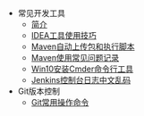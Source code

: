 * 常见开发工具
  * [简介](markdown/General/Tools/_readme.md)
  * [IDEA工具使用技巧](markdown/General/Tools/IDEA工具使用技巧.md)
  * [Maven自动上传包和执行脚本](markdown/General/Tools/Maven自动上传包和执行脚本.md)
  * [Maven使用常见问题记录](markdown/General/Tools/Maven使用常见问题记录.md)
  * [Win10安装Cmder命令行工具](markdown/General/Tools/Win10安装Cmder命令行工具.md)
  * [Jenkins控制台日志中文乱码](markdown/General/Tools/Jenkins控制台日志中文乱码.md)
* Git版本控制
  * [Git常用操作命令](markdown/General/Tools/Git常用操作命令.md)

